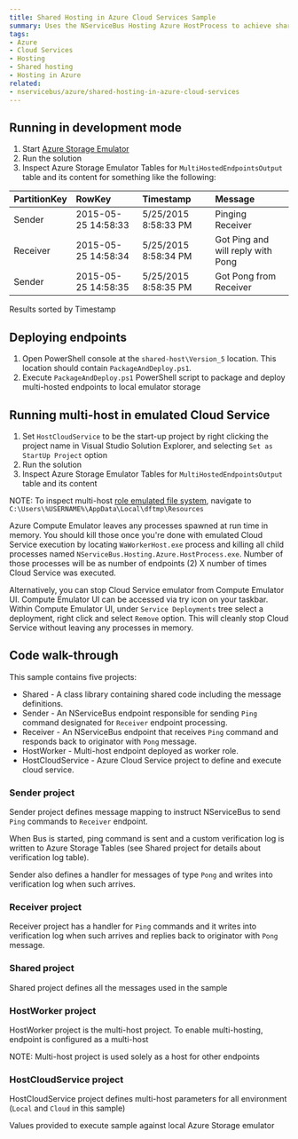 ```yaml
---
title: Shared Hosting in Azure Cloud Services Sample
summary: Uses the NServiceBus Hosting Azure HostProcess to achieve shared hosting of multiple NServiceBus endpoints in an Azure instance.
tags:
- Azure
- Cloud Services
- Hosting
- Shared hosting
- Hosting in Azure
related:
- nservicebus/azure/shared-hosting-in-azure-cloud-services
---
```



## Running in development mode

 1. Start [Azure Storage Emulator](https://azure.microsoft.com/en-us/documentation/articles/storage-use-emulator/)
 1. Run the solution
 1. Inspect Azure Storage Emulator Tables for `MultiHostedEndpointsOutput` table and its content for something like the following:

| PartitionKey | RowKey | Timestamp | Message |
|:--|:--|:--|:--|
|Sender	|2015-05-25 14:58:33	|5/25/2015 8:58:33 PM	|Pinging Receiver |
|Receiver	|2015-05-25 14:58:34	|5/25/2015 8:58:34 PM	|Got Ping and will reply with Pong |
|Sender	|2015-05-25 14:58:35	|5/25/2015 8:58:35 PM	|Got Pong from Receiver |

Results sorted by Timestamp


## Deploying endpoints

1. Open PowerShell console at the `shared-host\Version_5` location. This location should contain `PackageAndDeploy.ps1`. 
1. Execute `PackageAndDeploy.ps1` PowerShell script to package and deploy multi-hosted endpoints to local emulator storage


## Running multi-host in emulated Cloud Service

1. Set `HostCloudService` to be the start-up project by right clicking the project name in Visual Studio Solution Explorer, and selecting `Set as StartUp Project` option
1. Run the solution
1. Inspect Azure Storage Emulator Tables for `MultiHostedEndpointsOutput` table and its content

NOTE: To inspect multi-host [role emulated file system](https://msdn.microsoft.com/en-us/library/azure/hh771389.aspx), navigate to `C:\Users\%USERNAME%\AppData\Local\dftmp\Resources`

Azure Compute Emulator leaves any processes spawned at run time in memory. You should kill those once you're done with emulated Cloud Service execution by locating `WaWorkerHost.exe` process and killing all child processes named `NServiceBus.Hosting.Azure.HostProcess.exe`. Number of those processes will be as number of endpoints (2) X number of times Cloud Service was executed.

Alternatively, you can stop Cloud Service emulator from Compute Emulator UI. Compute Emulator UI can be accessed via try icon on your taskbar. Within Compute Emulator UI, under `Service Deployments` tree select a deployment, right click and select `Remove` option. This will cleanly stop Cloud Service without leaving any processes in memory.
 

## Code walk-through

This sample contains five projects: 

 * Shared - A class library containing shared code including the message definitions.
 * Sender - An NServiceBus endpoint responsible for sending `Ping` command designated for `Receiver` endpoint processing.
 * Receiver - An NServiceBus endpoint that receives `Ping` command and responds back to originator with `Pong` message.
 * HostWorker - Multi-host endpoint deployed as worker role.
 * HostCloudService - Azure Cloud Service project to define and execute cloud service.


### Sender project

Sender project defines message mapping to instruct NServiceBus to send `Ping` commands to `Receiver` endpoint.

<!-- import AzureMultiHost_MessageMapping -->

When Bus is started, ping command is sent and a custom verification log is written to Azure Storage Tables (see Shared project for details about verification log table).

<!-- import AzureMultiHost_SendPingCommand -->

Sender also defines a handler for messages of type `Pong` and writes into verification log when such arrives.

<!-- import AzureMultiHost_PongHandler -->


### Receiver project

Receiver project has a handler for `Ping` commands and it writes into verification log when such arrives and replies back to originator with `Pong` message.

<!-- import AzureMultiHost_PingHandler -->


### Shared project

Shared project defines all the messages used in the sample

<!-- import AzureMultiHost_PingMessage -->
<!-- import AzureMultiHost_PongMessage -->


### HostWorker project

HostWorker project is the multi-host project. To enable multi-hosting, endpoint is configured as a multi-host

<!-- import AzureSharedHosting_HostConfiguration -->

NOTE: Multi-host project is used solely as a host for other endpoints


### HostCloudService project 

HostCloudService project defines multi-host parameters for all environment (`Local` and `Cloud` in this sample)

<!-- import AzureSharedHosting_CloudServiceDefinition -->

Values provided to execute sample against local Azure Storage emulator

<!-- import AzureSharedHosting_CloudServiceConfiguration -->
